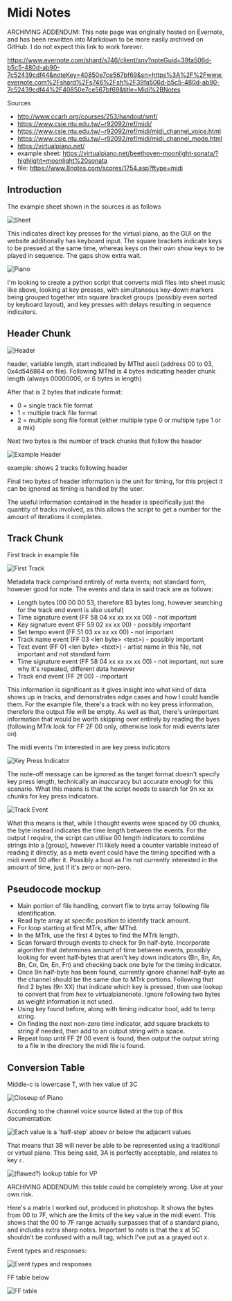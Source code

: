 # Midi Notes

ARCHIVING ADDENDUM: This note page was originally hosted on Evernote, and has been rewritten into Markdown to be more easily archived on GitHub. I do not expect this link to work forever.

<https://www.evernote.com/shard/s746/client/snv?noteGuid=39fa506d-b5c5-480d-ab90-7c52439cdf44&noteKey=40850e7ce567bf69&sn=https%3A%2F%2Fwww.evernote.com%2Fshard%2Fs746%2Fsh%2F39fa506d-b5c5-480d-ab90-7c52439cdf44%2F40850e7ce567bf69&title=Midi%2BNotes>

Sources

- <http://www.ccarh.org/courses/253/handout/smf/>
- <https://www.csie.ntu.edu.tw/~r92092/ref/midi/>
- <https://www.csie.ntu.edu.tw/~r92092/ref/midi/midi_channel_voice.html>
- <https://www.csie.ntu.edu.tw/~r92092/ref/midi/midi_channel_mode.html>
- <https://virtualpiano.net/>
- example sheet: <https://virtualpiano.net/beethoven-moonlight-sonata/?highlight=moonlight%20sonata>
- file: <https://www.8notes.com/scores/1754.asp?ftype=midi>

## Introduction

The example sheet shown in the sources is as follows

![Sheet](img/5a0a6050-a19d-48a3-8452-d0ca3be282c3.png)

This indicates direct key presses for the virtual piano, as the GUI on the website additionally has keyboard input. The square brackets indicate keys to be pressed at the same time, whereas keys on their own show keys to be played in sequence. The gaps show extra wait.

![Piano](img/9296afec-1fa4-44cc-b8ee-39549d2c84b0.png)

I'm looking to create a python script that converts midi files into sheet music like above, looking at key presses, with simultaneous key-down markers being grouped together into square bracket groups (possibly even sorted by keyboard layout), and key presses with delays resulting in sequence indicators.

## Header Chunk

![Header](img/e11900ff-42a1-4d66-b4db-3a28b8fe0e4c.png)

header, variable length, start indicated by MThd ascii (address 00 to 03,  0x4d546864 on file). Following MThd is 4 bytes indicating header chunk length (always 00000006, or 6 bytes in length)

After that is 2 bytes that indicate format:

- 0 = single track file format
- 1 = multiple track file format
- 2 = multiple song file format (either multiple type 0 or multiple type 1 or a mix)

Next two bytes is the number of track chunks that follow the header

![Example Header](img/e770871a-d19d-42be-bf83-0fca33c6dbda.png)

example: shows 2 tracks following header

Final two bytes of header information is the unit for timing, for this project it can be ignored as timing is handled by the user.

The useful information contained in the header is specifically just the quantity of tracks involved, as this allows the script to get a number for the amount of iterations it completes.

## Track Chunk

First track in example file

![First Track](img/648a0c66-6a6c-45fa-b099-b5dfe1eebdaf.png)

Metadata track comprised entirely of meta events; not standard form, however good for note. The events and data in said track are as follows:

- Length bytes (00 00 00 53, therefore 83 bytes long, however searching for the track end event is also useful)
- Time signature event (FF 58 04 xx xx xx xx 00) - not important
- Key signature event (FF 59 02 xx xx 00) - possibly important
- Set tempo event (FF 51 03 xx xx xx 00) - not important
- Track name event (FF 03 \<len byte\> \<text\>) - possibly important
- Text event (FF 01 \<len byte\> \<text\>) - artist name in this file, not important and not standard form
- Time signature event (FF 58 04 xx xx xx xx 00) - not important, not sure why it's repeated, different data however
- Track end event (FF 2f 00) - important

This information is significant as it gives insight into what kind of data shows up in tracks, and demonstrates edge cases and how I could handle them. For the example file, there's a track with no key press information, therefore the output file will be empty. As well as that, there's unimportant information that would be worth skipping over entirely by reading the byes (following MTrk look for FF 2F 00 only, otherwise look for midi events later on)

The midi events I'm interested in are key press indicators

![Key Press Indicator](img/85cd8a38-3a96-4a4a-b235-54ca338eb504.png)

The note-off message can be ignored as the target format doesn't specify key press length, technically an inaccuracy but accurate enough for this scenario. What this means is that the script needs to search for 9n xx xx chunks for key press indicators.

![Track Event](img/e8eb7584-db1b-44f1-8ea8-96f64b709d13.png)

What this means is that, while I thought events were spaced by 00 chunks, the byte instead indicates the time length between the events. For the output I require, the script can utilise 00 length indicators to combine strings into a [group], however I'll likely need a counter variable instead of reading it directly, as a meta event could have the timing specified with a midi event 00 after it. Possibly a bool as I'm not currently interested in the amount of time, just if it's zero or non-zero.

## Pseudocode mockup

- Main portion of file handling, convert file to byte array following file identification.
- Read byte array at specific position to identify track amount.
- For loop starting at first MTrk, after MThd.
- In the MTrk, use the first 4 bytes to find the MTrk length.
- Scan forward through events to check for 9n half-byte. Incorporate algorithm that determines amount of time between events, possibly looking for event half-bytes that aren't key down indicators (Bn, 8n, An, Bn, Cn, Dn, En, Fn) and checking back one byte for the timing indicator.
- Once 9n half-byte has been found, currently ignore channel half-byte as the channel should be the same due to MTrk portions. Following that find 2 bytes (9n XX) that indicate which key is pressed, then use lookup to convert that from hex to virtualpianonote. Ignore following two bytes as weight information is not used.
- Using key found before, along with timing indicator bool, add to temp string.
- On finding the next non-zero time indicator, add square brackets to string if needed, then add to an output string with a space.
- Repeat loop until FF 2f 00 event is found, then output the output string to a file in the directory the midi file is found.

## Conversion Table

Middle-c is lowercase T, with hex value of 3C

![Closeup of Piano](img/7c20e623-6d33-45f6-b0d3-3ae526b21ab9.png)

According to the channel voice source listed at the top of this documentation:

![Each value is a 'half-step' aboev or below the adjacent values](img/1487e942-b050-40fc-9d2e-e58d2508e3a9.png)

That means that 3B will never be able to be represented using a traditional or virtual piano. This being said, 3A is perfectly acceptable, and relates to key `r`.

![(flawed?) lookup table for VP](img/7b6ed14f-ab4b-47d3-b841-d7e0ac9a82da.png)

ARCHIVING ADDENDUM: this table could be completely wrong. Use at your own risk.

Here's a matrix I worked out, produced in photoshop. It shows the bytes from 00 to 7F, which are the limits of the key value in the midi event. This shows that the 00 to 7F range actually surpasses that of a standard piano, and includes extra sharp notes. Important to note is that the x at 5C shouldn't be confused with a null tag, which I've put as a grayed out x.

Event types and responses:

![Event types and responses](img/table1.png)

FF table below

![FF table](img/table2.png)
